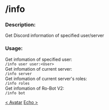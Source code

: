 # /info

### Description:
Get Discord information of specified user/server<br>

### Usage:
Get infomation of specified user:<br>
`/info user user:<User>`<br>
Get infomation of current server:<br>
`/info server`<br>
Get infomation of current server's roles:<br>
`/info roles`<br>
Get infomation of Ro-Bot V2:<br>
`/info bot`<br>

<a class="button prev" href="/#/commands/basiccommands/avatar" role="button">< Avatar</a>
<a class="button next" href="/#/commands/basiccommands/echo" role="button">Echo ></a>